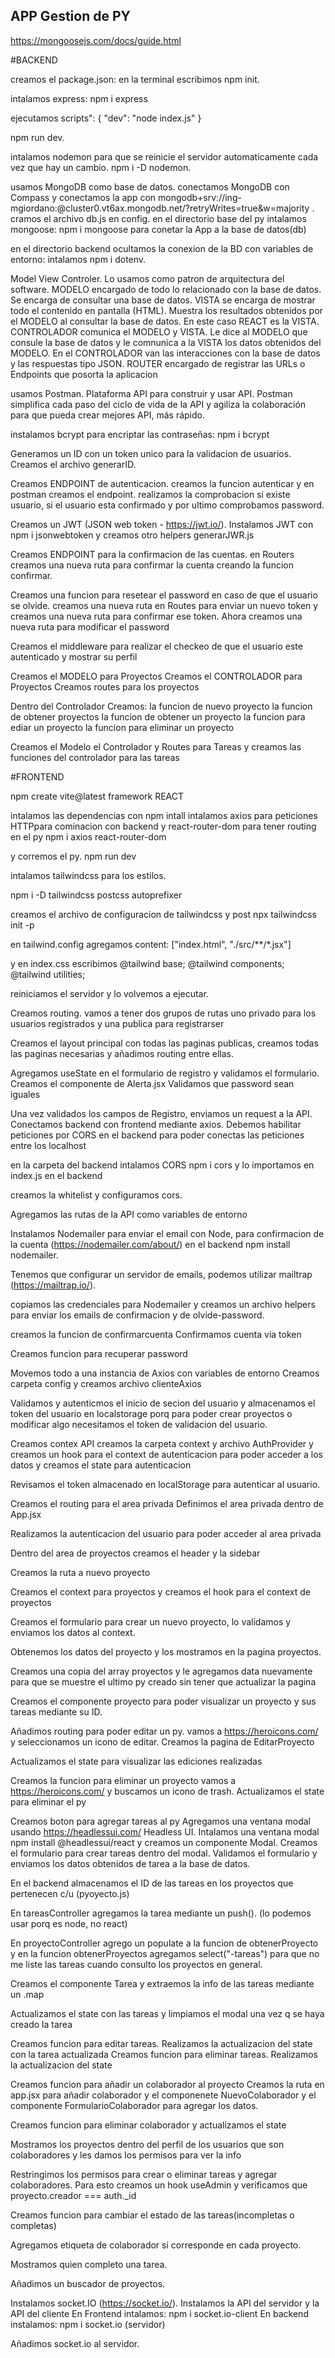 ## APP Gestion de PY

https://mongoosejs.com/docs/guide.html

#BACKEND

creamos el package.json: en la terminal escribimos npm init.

intalamos express: npm i express

ejecutamos scripts": {
    "dev": "node index.js"
} 

npm run dev.

intalamos nodemon para que se reinicie el servidor automaticamente cada vez que hay un cambio. npm i -D nodemon.

usamos MongoDB como base de datos. 
conectamos MongoDB con Compass y conectamos la app con mongodb+srv://ing-mgiordano:<password>@cluster0.vt6ax.mongodb.net/?retryWrites=true&w=majority .
cramos el archivo db.js en config.
en el directorio base del py intalamos mongoose: npm i mongoose para conetar la App a la base de datos(db)

en el directorio backend
ocultamos la conexion de la BD con variables de entorno: intalamos npm i dotenv.

Model View Controler. Lo usamos como patron de arquitectura del software. 
MODELO encargado de todo lo relacionado con la base de datos. Se encarga de consultar una base de datos.
VISTA se encarga de mostrar todo el contenido en pantalla (HTML). Muestra los resultados obtenidos por el MODELO al consultar la base de datos. En este caso REACT es la VISTA.
CONTROLADOR comunica el MODELO y VISTA. Le dice al MODELO que consule la base de datos y le comnunica a la VISTA los datos obtenidos del MODELO. En el CONTROLADOR van las interacciones con la base de datos y las respuestas tipo JSON.
ROUTER encargado de registrar las URLs o Endpoints que posorta la aplicacion


usamos Postman. Plataforma API para construir y usar API. Postman simplifica cada paso del ciclo de vida de la API y agiliza la colaboración para que pueda crear mejores API, más rápido.

instalamos bcrypt para encriptar las contraseñas: npm i bcrypt

Generamos un ID con un token unico para la validacion de usuarios. Creamos el archivo generarID. 

Creamos ENDPOINT de autenticacion. creamos la funcion autenticar y en postman creamos el endpoint.
realizamos la comprobacion si existe usuario, si el usuario esta confirmado y por ultimo comprobamos password.

Creamos un JWT (JSON web token - https://jwt.io/). Instalamos JWT con npm i jsonwebtoken y creamos otro helpers generarJWR.js

Creamos ENDPOINT para la confirmacion de las cuentas.
en Routers creamos una nueva ruta para confirmar la cuenta creando la funcion confirmar.

Creamos una funcion para resetear el password en caso de que el usuario se olvide. 
creamos una nueva ruta en Routes para enviar un nuevo token y creamos una nueva ruta para confirmar ese token.
Ahora creamos una nueva ruta para modificar el password

Creamos el middleware para realizar el checkeo de que el usuario este autenticado y mostrar su perfil

Creamos el MODELO para Proyectos
Creamos el CONTROLADOR para Proyectos
Creamos routes para los proyectos

Dentro del Controlador Creamos:
 la funcion de nuevo proyecto
 la funcion de obtener proyectos 
 la funcion de obtener un proyecto
 la funcion para ediar un proyecto
 la funcion para eliminar un proyecto

Creamos el Modelo el Controlador y Routes para Tareas
 y creamos las funciones del controlador para las tareas


#FRONTEND

npm create vite@latest
framework REACT

intalamos las dependencias con npm intall
intalamos axios para peticiones HTTPpara cominacion con backend y react-router-dom para tener routing en el py
npm i axios react-router-dom

y corremos el py. npm run dev

intalamos tailwindcss para los estilos.

npm i -D tailwindcss postcss autoprefixer

creamos el archivo de configuracion de tailwindcss y post
npx tailwindcss init -p

en tailwind.config agregamos content: ["index.html", "./src/**/*.jsx"]

y en index.css escribimos @tailwind base;
@tailwind components;
@tailwind utilities;

reiniciamos el servidor y lo volvemos a ejecutar.

Creamos routing. 
vamos a tener dos grupos de rutas uno privado para los usuarios registrados y una publica para registrarser

Creamos el layout principal con todas las paginas publicas, creamos todas las paginas necesarias y añadimos routing entre ellas.

Agregamos useState en el formulario de registro y validamos el formulario. 
Creamos el componente de Alerta.jsx
Validamos que password sean iguales

Una vez validados los campos de Registro, enviamos un request a la API. Conectamos backend con frontend mediante axios.
Debemos habilitar peticiones por CORS en el backend para poder conectas las peticiones entre los localhost

en la carpeta del backend intalamos CORS 
npm i cors 
y lo importamos en index.js en el backend

creamos la whitelist y configuramos cors.

Agregamos las rutas de la API como variables de entorno

Instalamos Nodemailer para enviar el email con Node, para confirmacion de la cuenta  (https://nodemailer.com/about/) en el backend
npm install nodemailer.

Tenemos que configurar un servidor de emails, podemos utilizar mailtrap (https://mailtrap.io/). 

copiamos las credenciales para Nodemailer y creamos un archivo helpers para enviar los emails de confirmacion y de olvide-password.

creamos la funcion de confirmarcuenta
Confirmamos cuenta via token

Creamos funcion para recuperar password

Movemos todo a una instancia de Axios con variables de entorno
Creamos carpeta config y creamos archivo clienteAxios

Validamos y autenticmos el inicio de secion del usuario y almacenamos el token del usuario en localstorage porq para poder crear proyectos o modificar algo necesitamos el token de validacion del usuario.

Creamos contex API
creamos la carpeta context y archivo AuthProvider
y creamos un hook para el context de autenticacion para poder acceder a los datos
y creamos el state para autenticacion

Revisamos el token almacenado en localStorage para autenticar al usuario.

Creamos el routing para el area privada
Definimos el area privada dentro de App.jsx

Realizamos la autenticacion del usuario para poder acceder al area privada 

Dentro del area de proyectos creamos el header y la sidebar

Creamos la ruta a nuevo proyecto

Creamos el context para proyectos y creamos el hook para el context de proyectos

Creamos el formulario para crear un nuevo proyecto, lo validamos y enviamos los datos al context.

Obtenemos los datos del proyecto y los mostramos en la pagina proyectos. 

Creamos una copia del array proyectos y le agregamos data nuevamente para que se muestre el ultimo py creado sin tener que actualizar la pagina

Creamos el componente proyecto para poder visualizar un proyecto y sus tareas mediante su ID.

Añadimos routing para poder editar un py.
vamos a https://heroicons.com/ y seleccionamos un icono de editar.
Creamos la pagina de EditarProyecto

Actualizamos el state para visualizar las ediciones realizadas

Creamos la funcion para eliminar un proyecto
vamos a https://heroicons.com/ y buscamos un icono de trash.
Actualizamos el state para eliminar el py

Creamos boton para agregar tareas al py
Agregamos una ventana modal usando https://headlessui.com/ Headless UI. Intalamos una ventana modal npm install @headlessui/react y creamos un componente Modal. Creamos el formulario para crear tareas dentro del modal.
Validamos el formulario y enviamos los datos obtenidos de tarea a la base de datos.

En el backend almacenamos el ID de las tareas en los proyectos que pertenecen c/u (pyoyecto.js)

En tareasController agregamos la tarea mediante un push(). (lo podemos usar porq es node, no react)

En proyectoController agrego un populate a la funcion de obtenerProyecto y en la funcion obtenerProyectos agregamos select("-tareas") para que no me liste las tareas cuando consulto los proyectos en general.

Creamos el componente Tarea y extraemos la info de las tareas mediante un .map

Actualizamos el state con las tareas y limpiamos el modal una vez q se haya creado la tarea

Creamos funcion para editar tareas. Realizamos la actualizacion del state con la tarea actualizada
Creamos funcion para eliminar tareas. Realizamos la actualizacion del state

Creamos funcion para añadir un colaborador al proyecto
Creamos la ruta en app.jsx para añadir colaborador y el componenete NuevoColaborador y el componente FormularioColaborador para agregar los datos.

Creamos funcion para eliminar colaborador y actualizamos el state

Mostramos los proyectos dentro del perfil de los usuarios que son colaboradores y les damos los permisos para ver la info

Restringimos los permisos para crear o eliminar tareas y agregar colaboradores. Para esto creamos un hook useAdmin y verificamos que proyecto.creador === auth._id

Creamos funcion para cambiar el estado de las tareas(incompletas o completas)

Agregamos etiqueta de colaborador si corresponde en cada proyecto.

Mostramos quien completo una tarea.

Añadimos un buscador de proyectos.

Instalamos socket.IO (https://socket.io/). Instalamos la API del servidor y la API del cliente
En Frontend intalamos: npm i socket.io-client
En backend instalamos: npm i socket.io (servidor)

Añadimos socket.io al servidor.